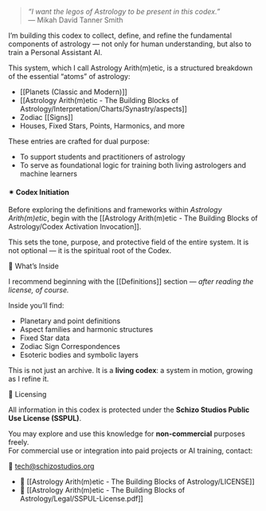 > *“I want the legos of Astrology to be present in this codex.”*  
> — Mikah David Tanner Smith


I’m building this codex to collect, define, and refine the fundamental components of astrology — not only for human understanding, but also to train a Personal Assistant AI.

This system, which I call Astrology Arith(m)etic, is a structured breakdown of the essential “atoms” of astrology:
- [[Planets (Classic and Modern)]]
- [[Astrology Arith(m)etic - The Building Blocks of Astrology/Interpretation/Charts/Synastry/aspects]]
- Zodiac [[Signs]]
- Houses, Fixed Stars, Points, Harmonics, and more

These entries are crafted for dual purpose:
- To support students and practitioners of astrology
- To serve as foundational logic for training both living astrologers and machine learners

#### ✴ Codex Initiation

Before exploring the definitions and frameworks within *Astrology Arith(m)etic*, begin with the [[Astrology Arith(m)etic - The Building Blocks of Astrology/Codex Activation Invocation]].

This sets the tone, purpose, and protective field of the entire system. It is not optional — it is the spiritual root of the Codex.

📁 What’s Inside

I recommend beginning with the [[Definitions]] section — *after reading the license, of course.*

Inside you’ll find:
- Planetary and point definitions
- Aspect families and harmonic structures
- Fixed Star data
- Zodiac Sign Correspondences
- Esoteric bodies and symbolic layers

This is not just an archive.
It is a **living codex**: a system in motion, growing as I refine it.

📜 Licensing

All information in this codex is protected under the **Schizo Studios Public Use License (SSPUL)**.  

You may explore and use this knowledge for **non-commercial** purposes freely.  
For commercial use or integration into paid projects or AI training, contact:

📧 tech@schizostudios.org
- 🔗 [[Astrology Arith(m)etic - The Building Blocks of Astrology/LICENSE]]
- 📄 [[Astrology Arith(m)etic - The Building Blocks of Astrology/Legal/SSPUL-License.pdf]]
